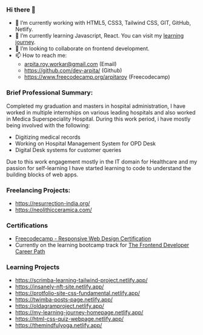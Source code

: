 ### Hi there 👋
- 🔭 I’m currently working with HTML5, CSS3, Tailwind CSS, GIT, GitHub, Netlify.
- 🌱 I’m currently learning Javascript, React. You can visit my [learning journey](learning.md).
- 👯 I’m looking to collaborate on frontend development.
- 📫 How to reach me:
  - arpita.roy.workar@gmail.com (Email)
  - https://github.com/dev-arpita/ (Github)
  - https://www.freecodecamp.org/arpitaroy (Freecodecamp)

### Brief Professional Summary:

Completed my graduation and masters in hospital administration, I have worked in multiple internships on various leading hospitals and also worked in Medica Superspeciality Hospital. During this work period, i have mostly being involved with the following:
- Digitizing medical records
- Working on Hospital Management System for OPD Desk
- Digital Desk systems for customer queries

Due to this work engagement mostly in the IT domain for Healthcare and my passion for self-learning I have started learning to code to understand the building blocks of web apps.

### Freelancing Projects:
- https://resurrection-india.org/
- https://neolithicceramica.com/
  
### Certifications
- [Freecodecamp - Responsive Web Design Certification](https://www.freecodecamp.org/certification/arpitaroy/responsive-web-design)
- Currently on the learning bootcamp track for [The Frontend Developer Career Path](https://scrimba.com/learn/frontend)

### Learning Projects
- https://scrimba-learning-tailwind-project.netlify.app/
- https://insanely-nft-site.netlify.app/
- https://protfolio-site-css-fundamental.netlify.app/
- https://twimba-posts-page.netlify.app/
- https://oldagramproject.netlify.app/
- https://my-learning-journey-homepage.netlify.app/
- https://html-css-quiz-webpage.netlify.app/
- https://themindfulyoga.netlify.app/
  
<!--
**dev-arpita/dev-arpita** is a ✨ _special_ ✨ repository because its `README.md` (this file) appears on your GitHub profile.

Here are some ideas to get you started:

- 🔭 I’m currently working on ...
- 🌱 I’m currently learning ...
- 👯 I’m looking to collaborate on ...
- 🤔 I’m looking for help with ...
- 💬 Ask me about ...
- 📫 How to reach me: ...
- 😄 Pronouns: ...
- ⚡ Fun fact: ...
-->

